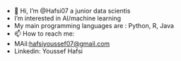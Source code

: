 - 👋 Hi, I’m @Hafsi07 a junior data scientis
- I’m interested in AI/machine learning
- My main programming languages are : Python, R, Java
- 📫 How to reach me: 
- MAil:hafsiyoussef07@gmail.com
- Linkedin: Youssef Hafsi

